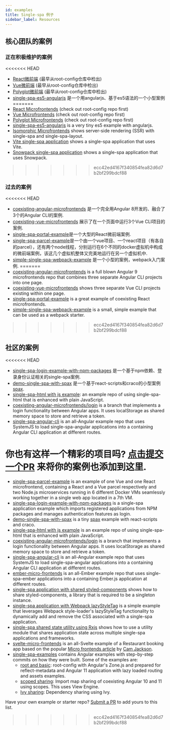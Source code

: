 ```yaml
---
id: examples
title: Single-spa 例子
sidebar_label: Resources
---
```


## 核心团队的案例

### 正在积极维护的案例

<<<<<<< HEAD
- [React微前端](https://github.com/react-microfrontends) (最早从root-config仓库中检出)
- [Vue微前端](https://github.com/vue-microfrontends) (最早从root-config仓库中检出)
- [Polyglot微前端](https://github.com/polyglot-microfrontends) (最早从root-config仓库中检出)
- [single-spa-es5-angularjs](https://github.com/joeldenning/single-spa-es5-angularjs) 是一个用angularjs、基于es5语法的一个小型案例
=======
- [React Microfrontends](https://github.com/react-microfrontends) (check out root-config repo first)
- [Vue Microfrontends](https://github.com/vue-microfrontends) (check out root-config repo first)
- [Polyglot Microfrontends](https://github.com/polyglot-microfrontends) (check out root-config repo first)
- [single-spa-es5-angularjs](https://github.com/joeldenning/single-spa-es5-angularjs) is a very tiny es5 example with angularjs.
- [Isomorphic Microfrontends](https://github.com/isomorphic-microfrontends) shows server-side rendering (SSR) with single-spa and single-spa-layout.
- [Vite single-spa application](https://github.com/joeldenning/vite-single-spa-example) shows a single-spa application that uses Vite.
- [Snowpack single-spa application](https://github.com/joeldenning/snowpack-single-spa-example) shows a single-spa application that uses Snowpack.
>>>>>>> ecc42ed4167f340854fea82d6d7b2bf299bdcf88

### 过去的案例

<<<<<<< HEAD
- [coexisting-angular-microfrontends](https://github.com/joeldenning/coexisting-angular-microfrontends) 是一个完全用Angular 8开发的、融合了3个的Angular CLI的案例.
- [coexisting-vue-microfrontends](https://github.com/joeldenning/coexisting-vue-microfrontends) 展示了在一个页面中运行3个Vue CLI项目的案例.
- [single-spa-portal-example](https://gitlab.com/TheMcMurder/single-spa-portal-example)是一个大型的React微前端案例.
- [single-spa-parcel-example](https://github.com/Guillembonet/single-spa-parcel-example)是一个由一个vue项目、一个react项目（有各自的parcel），还有两个node线程，分别运行在6个不同的docker虚拟机中构成的微前端案例，该这几个虚拟机整体又完美地运行在另一个虚拟机中.
- [simple-single-spa-webpack-example](https://github.com/joeldenning/simple-single-spa-webpack-example) 是一个小型的案例，webpack入门案例.
=======
- [coexisting-angular-microfrontends](https://github.com/joeldenning/coexisting-angular-microfrontends) is a full blown Angular 9 microfrontends repo that combines three separate Angular CLI projects into one page.
- [coexisting-vue-microfrontends](https://github.com/joeldenning/coexisting-vue-microfrontends) shows three separate Vue CLI projects existing within one page.
- [single-spa-portal-example](https://gitlab.com/TheMcMurder/single-spa-portal-example) is a great example of coexisting React microfrontends.
- [simple-single-spa-webpack-example](https://github.com/joeldenning/simple-single-spa-webpack-example) is a small, simple example that can be used as a webpack starter.
>>>>>>> ecc42ed4167f340854fea82d6d7b2bf299bdcf88

## 社区的案例

<<<<<<< HEAD
- [single-spa-login-example-with-npm-packages](https://github.com/jualoppaz/single-spa-login-example-with-npm-packages) 是一个基于npm依赖、登录身份认证相关的single-spa案例.
- [demo-single-spa-with-spax](https://github.com/crossjs/spax/tree/master/packages/demo-single-spa) 是一个基于react-scripts和craco的小型案例 [spax](https://spax.js.org).
- [single-spa-html with js example](https://github.com/filoxo/single-spa-html-with-js-example): an example repo of using single-spa-html that is enhanced with plain JavaScript.
- [coexisting-angular-microfrontends/login](https://github.com/Vallerious/coexisting-angular-microfrontends/tree/feature/login) is a branch that implements a login functionality between Angular apps. It uses localStorage as shared memory space to store and retrieve a token.
- [single-spa-angular-cli](https://github.com/matt-gold/single-spa-angular-cli) is an all-Angular example repo that uses SystemJS to load single-spa-angular applications into a containing Angular CLI application at different routes.

你也有这样一个精彩的项目吗? [点击提交一个PR](https://github.com/single-spa/single-spa.js.org/edit/master/docs/examples.md) 来将你的案例也添加到这里.
=======
- [single-spa-parcel-example](https://github.com/Guillembonet/single-spa-parcel-example) is an example of one Vue and one React microfrontend, containing a React and a Vue parcel respectively and two Node.js microservices running in 6 different Docker VMs seamlessly working together in a single web app located in a 7th VM.
- [single-spa-login-example-with-npm-packages](https://github.com/jualoppaz/single-spa-login-example-with-npm-packages) is a single-spa application example which imports registered applications from NPM packages and manages authentication features as login.
- [demo-single-spa-with-spax](https://github.com/crossjs/spax/tree/master/packages/demo-single-spa) is a tiny [spax](https://spax.js.org) example with react-scripts and craco.
- [single-spa-html with js example](https://github.com/filoxo/single-spa-html-with-js-example) is an example repo of using single-spa-html that is enhanced with plain JavaScript.
- [coexisting-angular-microfrontends/login](https://github.com/Vallerious/coexisting-angular-microfrontends/tree/feature/login) is a branch that implements a login functionality between Angular apps. It uses localStorage as shared memory space to store and retrieve a token.
- [single-spa-angular-cli](https://github.com/matt-gold/single-spa-angular-cli) is an all-Angular example repo that uses SystemJS to load single-spa-angular applications into a containing Angular CLI application at different routes.
- [ember-micro-frontends](https://github.com/ember-micro-frontends) is an all-Ember example repo that uses single-spa-ember applications into a containing Ember.js application at different routes.
- [single-spa application with shared styled-components](https://github.com/filoxo/single-spa-example-shared-styled-components) shows how to share styled-components, a library that is required to be a singleton instance.
- [single-spa application with Webpack lazyStyleTag](https://github.com/filoxo/single-spa-example-webpack-lazystyletag) is a simple example that leverages Webpack style-loader's lazyStyleTag functionality to dynamically add and remove the CSS associated with a single-spa application.
- [single-spa shared state utility using Rxjs](https://github.com/filoxo/single-spa-example-rxjs-shared-state) shows how to use a utility module that shares application state across multiple single-spa applications and frameworks.
- [svelte-micro-frontends](https://github.com/svelte-micro-frontends) is an all-Svelte example of a Restaurant booking app based on the popular [Micro frontends article](https://martinfowler.com/articles/micro-frontends.html) by [Cam Jackson](https://twitter.com/thecamjackson).
- [single-spa-examples](https://github.com/daniloesk/single-spa-examples/) contains Angular examples with step-by-step commits on how they were built. Some of the examples are:
  - [root and basic](https://github.com/daniloesk/single-spa-examples/tree/v20201211-registration): root-config with Angular's Zone.js and prepared for reflect-metadata and Angular 11 application with lazy loaded routing and assets examples.
  - [scoped sharing](https://github.com/daniloesk/single-spa-examples/tree/v20201215-scoped-importmap): Import map sharing of coexisting Angular 10 and 11 using scopes. This uses View Engine.
  - [Ivy sharing](https://github.com/daniloesk/single-spa-examples/tree/v20201217-importmap-ivy): Dependency sharing using Ivy.


Have your own example or starter repo? [Submit a PR](https://github.com/single-spa/single-spa.js.org/edit/master/website/versioned_docs/version-5.x/examples.md) to add yours to this list.
>>>>>>> ecc42ed4167f340854fea82d6d7b2bf299bdcf88
